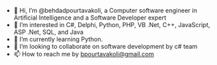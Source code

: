 - 👋 Hi, I’m @behdadpourtavakoli, a Computer software engineer in Artificial Intelligence and a Software Developer expert
- 👀 I’m interested in C#, Delphi, Python, PHP, VB .Net, C++, JavaScript, ASP .Net, SQL, and Java
- 🌱 I’m currently learning Python.
- 💞️ I’m looking to collaborate on software development by c# team
- 📫 How to reach me by bpourtavakoli@gmail.com

<!---
behdadpourtavakoli/behdadpourtavakoli is a ✨ special ✨ repository because its `README.md` (this file) appears on your GitHub profile.
You can click the Preview link to take a look at your changes.
--->
